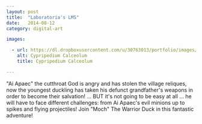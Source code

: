 ```yaml
---
layout: post
title:  "Laboratoria's LMS"
date:   2014-08-12
category: digital-art

images:

  - url: https://dl.dropboxusercontent.com/u/30763013/portfolio/images/web/laboratoria-lms/Screen%20Shot%202015-11-14%20at%204.26.38%20PM.png
    alt: Cypripedium Calceolum
    title: Cypripedium Calceolum

---
```

"Ai Apaec" the cutthroat God is angry and has stolen the village reliques, now the youngest duckling has taken his defunct grandfather's weapons in order to become their salvation! … BUT it's not going to be easy at all ... he will have to face different challenges: from Ai Apaec's evil minions up to spikes and flying projectiles! Join "Moch" The Warrior Duck in this fantastic adventure! 
